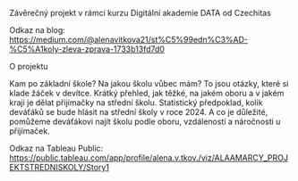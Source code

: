 Závěrečný projekt v rámci kurzu Digitální akademie DATA od Czechitas

Odkaz na blog:           https://medium.com/@alenavitkova21/st%C5%99edn%C3%AD-%C5%A1koly-zleva-zprava-1733b13fd7d0


O projektu

Kam po základní škole? Na jakou školu vůbec mám? To jsou otázky, které si klade žáček v devítce. 
Krátký přehled, jak těžké, na jakém oboru a v jakém kraji je dělat přijímačky na střední školu. Statistický předpoklad, kolik deváťáků se bude hlásit na střední školy v roce 2024. 
A co je důležité, pomůžeme deváťákovi najít školu podle oboru, vzdálenosti a náročnosti u přijímaček.

Odkaz na Tableau Public: https://public.tableau.com/app/profile/alena.v.tkov./viz/ALAAMARCY_PROJEKTSTREDNISKOLY/Story1
